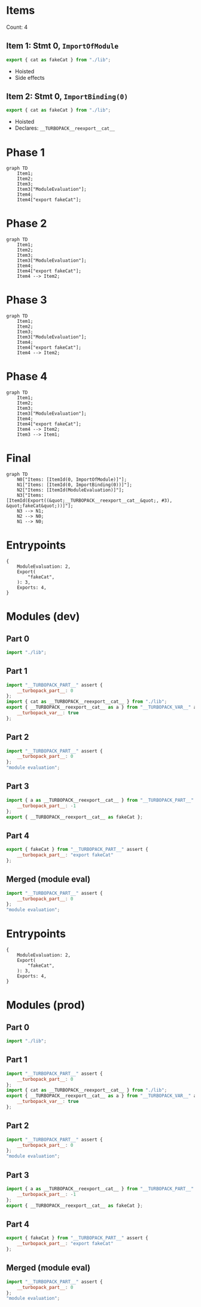 # Items

Count: 4

## Item 1: Stmt 0, `ImportOfModule`

```js
export { cat as fakeCat } from "./lib";

```

- Hoisted
- Side effects

## Item 2: Stmt 0, `ImportBinding(0)`

```js
export { cat as fakeCat } from "./lib";

```

- Hoisted
- Declares: `__TURBOPACK__reexport__cat__`

# Phase 1
```mermaid
graph TD
    Item1;
    Item2;
    Item3;
    Item3["ModuleEvaluation"];
    Item4;
    Item4["export fakeCat"];
```
# Phase 2
```mermaid
graph TD
    Item1;
    Item2;
    Item3;
    Item3["ModuleEvaluation"];
    Item4;
    Item4["export fakeCat"];
    Item4 --> Item2;
```
# Phase 3
```mermaid
graph TD
    Item1;
    Item2;
    Item3;
    Item3["ModuleEvaluation"];
    Item4;
    Item4["export fakeCat"];
    Item4 --> Item2;
```
# Phase 4
```mermaid
graph TD
    Item1;
    Item2;
    Item3;
    Item3["ModuleEvaluation"];
    Item4;
    Item4["export fakeCat"];
    Item4 --> Item2;
    Item3 --> Item1;
```
# Final
```mermaid
graph TD
    N0["Items: [ItemId(0, ImportOfModule)]"];
    N1["Items: [ItemId(0, ImportBinding(0))]"];
    N2["Items: [ItemId(ModuleEvaluation)]"];
    N3["Items: [ItemId(Export((&quot;__TURBOPACK__reexport__cat__&quot;, #3), &quot;fakeCat&quot;))]"];
    N3 --> N1;
    N2 --> N0;
    N1 --> N0;
```
# Entrypoints

```
{
    ModuleEvaluation: 2,
    Export(
        "fakeCat",
    ): 3,
    Exports: 4,
}
```


# Modules (dev)
## Part 0
```js
import "./lib";

```
## Part 1
```js
import "__TURBOPACK_PART__" assert {
    __turbopack_part__: 0
};
import { cat as __TURBOPACK__reexport__cat__ } from "./lib";
export { __TURBOPACK__reexport__cat__ as a } from "__TURBOPACK_VAR__" assert {
    __turbopack_var__: true
};

```
## Part 2
```js
import "__TURBOPACK_PART__" assert {
    __turbopack_part__: 0
};
"module evaluation";

```
## Part 3
```js
import { a as __TURBOPACK__reexport__cat__ } from "__TURBOPACK_PART__" assert {
    __turbopack_part__: -1
};
export { __TURBOPACK__reexport__cat__ as fakeCat };

```
## Part 4
```js
export { fakeCat } from "__TURBOPACK_PART__" assert {
    __turbopack_part__: "export fakeCat"
};

```
## Merged (module eval)
```js
import "__TURBOPACK_PART__" assert {
    __turbopack_part__: 0
};
"module evaluation";

```
# Entrypoints

```
{
    ModuleEvaluation: 2,
    Export(
        "fakeCat",
    ): 3,
    Exports: 4,
}
```


# Modules (prod)
## Part 0
```js
import "./lib";

```
## Part 1
```js
import "__TURBOPACK_PART__" assert {
    __turbopack_part__: 0
};
import { cat as __TURBOPACK__reexport__cat__ } from "./lib";
export { __TURBOPACK__reexport__cat__ as a } from "__TURBOPACK_VAR__" assert {
    __turbopack_var__: true
};

```
## Part 2
```js
import "__TURBOPACK_PART__" assert {
    __turbopack_part__: 0
};
"module evaluation";

```
## Part 3
```js
import { a as __TURBOPACK__reexport__cat__ } from "__TURBOPACK_PART__" assert {
    __turbopack_part__: -1
};
export { __TURBOPACK__reexport__cat__ as fakeCat };

```
## Part 4
```js
export { fakeCat } from "__TURBOPACK_PART__" assert {
    __turbopack_part__: "export fakeCat"
};

```
## Merged (module eval)
```js
import "__TURBOPACK_PART__" assert {
    __turbopack_part__: 0
};
"module evaluation";

```
